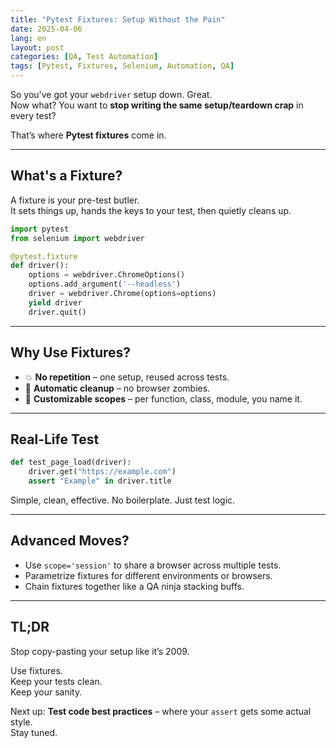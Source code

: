 ```yaml
---
title: "Pytest Fixtures: Setup Without the Pain"
date: 2025-04-06
lang: en
layout: post
categories: [QA, Test Automation]
tags: [Pytest, Fixtures, Selenium, Automation, QA]
---
```


So you've got your `webdriver` setup down. Great.  
Now what? You want to **stop writing the same setup/teardown crap** in every test?

That’s where **Pytest fixtures** come in.

---

## What's a Fixture?

A fixture is your pre-test butler.  
It sets things up, hands the keys to your test, then quietly cleans up.

```python
import pytest
from selenium import webdriver

@pytest.fixture
def driver():
    options = webdriver.ChromeOptions()
    options.add_argument('--headless')
    driver = webdriver.Chrome(options=options)
    yield driver
    driver.quit()
```

---

## Why Use Fixtures?

- 💥 **No repetition** – one setup, reused across tests.
- 🧼 **Automatic cleanup** – no browser zombies.
- 🧪 **Customizable scopes** – per function, class, module, you name it.

---

## Real-Life Test

```python
def test_page_load(driver):
    driver.get("https://example.com")
    assert "Example" in driver.title
```

Simple, clean, effective. No boilerplate. Just test logic.

---

## Advanced Moves?

- Use `scope='session'` to share a browser across multiple tests.
- Parametrize fixtures for different environments or browsers.
- Chain fixtures together like a QA ninja stacking buffs.

---

## TL;DR

Stop copy-pasting your setup like it’s 2009.

Use fixtures.  
Keep your tests clean.  
Keep your sanity.

Next up: **Test code best practices** – where your `assert` gets some actual style.  
Stay tuned.

